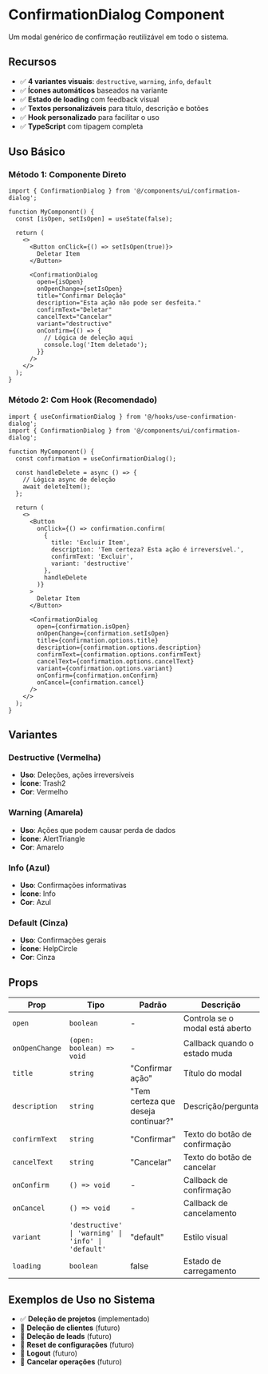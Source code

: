 # ConfirmationDialog Component

Um modal genérico de confirmação reutilizável em todo o sistema.

## Recursos

- ✅ **4 variantes visuais**: `destructive`, `warning`, `info`, `default`
- ✅ **Ícones automáticos** baseados na variante
- ✅ **Estado de loading** com feedback visual
- ✅ **Textos personalizáveis** para título, descrição e botões
- ✅ **Hook personalizado** para facilitar o uso
- ✅ **TypeScript** com tipagem completa

## Uso Básico

### Método 1: Componente Direto

```tsx
import { ConfirmationDialog } from '@/components/ui/confirmation-dialog';

function MyComponent() {
  const [isOpen, setIsOpen] = useState(false);
  
  return (
    <>
      <Button onClick={() => setIsOpen(true)}>
        Deletar Item
      </Button>
      
      <ConfirmationDialog
        open={isOpen}
        onOpenChange={setIsOpen}
        title="Confirmar Deleção"
        description="Esta ação não pode ser desfeita."
        confirmText="Deletar"
        cancelText="Cancelar"
        variant="destructive"
        onConfirm={() => {
          // Lógica de deleção aqui
          console.log('Item deletado');
        }}
      />
    </>
  );
}
```

### Método 2: Com Hook (Recomendado)

```tsx
import { useConfirmationDialog } from '@/hooks/use-confirmation-dialog';
import { ConfirmationDialog } from '@/components/ui/confirmation-dialog';

function MyComponent() {
  const confirmation = useConfirmationDialog();
  
  const handleDelete = async () => {
    // Lógica async de deleção
    await deleteItem();
  };
  
  return (
    <>
      <Button 
        onClick={() => confirmation.confirm(
          {
            title: 'Excluir Item',
            description: 'Tem certeza? Esta ação é irreversível.',
            confirmText: 'Excluir',
            variant: 'destructive'
          },
          handleDelete
        )}
      >
        Deletar Item
      </Button>
      
      <ConfirmationDialog
        open={confirmation.isOpen}
        onOpenChange={confirmation.setIsOpen}
        title={confirmation.options.title}
        description={confirmation.options.description}
        confirmText={confirmation.options.confirmText}
        cancelText={confirmation.options.cancelText}
        variant={confirmation.options.variant}
        onConfirm={confirmation.onConfirm}
        onCancel={confirmation.cancel}
      />
    </>
  );
}
```

## Variantes

### Destructive (Vermelha)
- **Uso**: Deleções, ações irreversíveis
- **Ícone**: Trash2
- **Cor**: Vermelho

### Warning (Amarela)  
- **Uso**: Ações que podem causar perda de dados
- **Ícone**: AlertTriangle
- **Cor**: Amarelo

### Info (Azul)
- **Uso**: Confirmações informativas
- **Ícone**: Info
- **Cor**: Azul

### Default (Cinza)
- **Uso**: Confirmações gerais
- **Ícone**: HelpCircle
- **Cor**: Cinza

## Props

| Prop | Tipo | Padrão | Descrição |
|------|------|---------|-----------|
| `open` | `boolean` | - | Controla se o modal está aberto |
| `onOpenChange` | `(open: boolean) => void` | - | Callback quando o estado muda |
| `title` | `string` | "Confirmar ação" | Título do modal |
| `description` | `string` | "Tem certeza que deseja continuar?" | Descrição/pergunta |
| `confirmText` | `string` | "Confirmar" | Texto do botão de confirmação |
| `cancelText` | `string` | "Cancelar" | Texto do botão de cancelar |
| `onConfirm` | `() => void` | - | Callback de confirmação |
| `onCancel` | `() => void` | - | Callback de cancelamento |
| `variant` | `'destructive' \| 'warning' \| 'info' \| 'default'` | "default" | Estilo visual |
| `loading` | `boolean` | false | Estado de carregamento |

## Exemplos de Uso no Sistema

- ✅ **Deleção de projetos** (implementado)
- 🔄 **Deleção de clientes** (futuro)
- 🔄 **Deleção de leads** (futuro)
- 🔄 **Reset de configurações** (futuro)
- 🔄 **Logout** (futuro)
- 🔄 **Cancelar operações** (futuro)